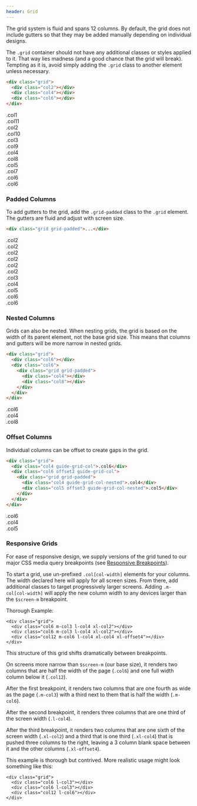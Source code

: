 ```yaml
---
header: Grid
---
```


The grid system is fluid and spans 12 columns. By default, the grid does not include gutters so that they may be added manually depending on individual designs.

The `.grid` container should not have any additional classes or styles applied to it. That way lies madness (and a good chance that the grid will break). Tempting as it is, avoid simply adding the `.grid` class to another element unless necessary.

``` html
<div class="grid">
  <div class="col2"></div>
  <div class="col4"></div>
  <div class="col6"></div>
</div>
```

<div class="guide-grid">
  <div class="grid">
    <div class="col1 guide-grid-col">.col1</div>
    <div class="col11 guide-grid-col">.col11</div>
  </div>
  <div class="grid">
    <div class="col2 guide-grid-col">.col2</div>
    <div class="col10 guide-grid-col">.col10</div>
  </div>
  <div class="grid">
    <div class="col3 guide-grid-col">.col3</div>
    <div class="col9 guide-grid-col">.col9</div>
  </div>
  <div class="grid">
    <div class="col4 guide-grid-col">.col4</div>
    <div class="col8 guide-grid-col">.col8</div>
  </div>
  <div class="grid">
    <div class="col5 guide-grid-col">.col5</div>
    <div class="col7 guide-grid-col">.col7</div>
  </div>
  <div class="grid">
    <div class="col6 guide-grid-col">.col6</div>
    <div class="col6 guide-grid-col">.col6</div>
  </div>
</div>

### Padded Columns

To add gutters to the grid, add the `.grid-padded` class to the `.grid` element. The gutters are fluid and adjust with screen size.

``` html
<div class="grid grid-padded">...</div>
```

<div class="guide-grid">
  <div class="grid grid-padded">
    <div class="col2 guide-grid-col">.col2</div>
    <div class="col2 guide-grid-col">.col2</div>
    <div class="col2 guide-grid-col">.col2</div>
    <div class="col2 guide-grid-col">.col2</div>
    <div class="col2 guide-grid-col">.col2</div>
    <div class="col2 guide-grid-col">.col2</div>
  </div>

  <div class="grid grid-padded">
    <div class="col3 guide-grid-col">.col3</div>
    <div class="col4 guide-grid-col">.col4</div>
    <div class="col5 guide-grid-col">.col5</div>
  </div>

  <div class="grid grid-padded">
    <div class="col6 guide-grid-col">.col6</div>
    <div class="col6 guide-grid-col">.col6</div>
  </div>
</div>

### Nested Columns

Grids can also be nested. When nesting grids, the grid is based on the width of its parent element, not the base grid size. This means that columns and gutters will be more narrow in nested grids.

``` html
<div class="grid">
  <div class="col6"></div>
  <div class="col6">
    <div class="grid grid-padded">
      <div class="col4"></div>
      <div class="col8"></div>
    </div>
  </div>
</div>
```

<div class="guide-grid">
  <div class="grid">
    <div class="col6 guide-grid-col">.col6</div>
    <div class="col6 guide-grid-col">
      <div class="grid grid-padded">
        <div class="col4 guide-grid-col-nested">.col4</div>
        <div class="col8 guide-grid-col-nested">.col8</div>
      </div>
    </div>
  </div>
</div>

### Offset Columns

Individual columns can be offset to create gaps in the grid.

``` html
<div class="grid">
  <div class="col4 guide-grid-col">.col6</div>
  <div class="col6 offset2 guide-grid-col">
    <div class="grid grid-padded">
      <div class="col4 guide-grid-col-nested">.col4</div>
      <div class="col5 offset3 guide-grid-col-nested">.col5</div>
    </div>
  </div>
</div>
```

<div class="guide-grid">
  <div class="grid">
    <div class="col4 guide-grid-col">.col6</div>
    <div class="col6 offset2 guide-grid-col">
      <div class="grid grid-padded">
        <div class="col4 guide-grid-col-nested">.col4</div>
        <div class="col5 offset3 guide-grid-col-nested">.col5</div>
      </div>
    </div>
  </div>
</div>

### Responsive Grids

For ease of responsive design, we supply versions of the grid tuned to our major
CSS media query breakpoints (see [Responsive Breakpoints](#4.2-responsive-breakpoints)).

To start a grid, use un-prefixed `.col[col-width]` elements for your columns.
The width declared here will apply for all screen sizes. From there, add
additional classes to target progressively larger screens. Adding
`.m-col[col-width]` will apply the new column width to any devices larger than
the `$screen-m` breakpoint.

Thorough Example:

```
<div class="grid">
  <div class="col6 m-col3 l-col4 xl-col2"></div>
  <div class="col6 m-col3 l-col4 xl-col2"></div>
  <div class="col12 m-col6 l-col4 xl-col4 xl-offset4"></div>
</div>
```

This structure of this grid shifts dramatically between breakpoints.

On screens more narrow than `$screen-m` (our base size), it renders two columns
that are half the width of the page (`.col6`) and one full width column below it
(`.col12`).

After the first breakpoint, it renders two columns that are one fourth as wide
as the page (`.m-col3`) with a third next to them that is half the width
(`.m-col6`).

After the second breakpoint, it renders three columns that are one third of the
screen width (`.l-col4`).

After the third breakpoint, it renders two columns that are one sixth of the
screen width (`.xl-col2`) and a third that is one third (`.xl-col4`) that is
pushed three columns to the right, leaving a 3 column blank space between it and
the other columns (`.xl-offset4`).

This example is thorough but contrived. More realistic usage might look
something like this:

```
<div class="grid">
  <div class="col6 l-col3"></div>
  <div class="col6 l-col3"></div>
  <div class="col12 l-col6"></div>
</div>
```
